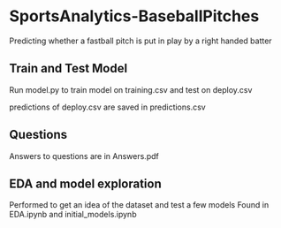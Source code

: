 # SportsAnalytics-BaseballPitches
Predicting whether a fastball pitch is put in play by a right handed batter

## Train and Test Model
Run model.py to train model on training.csv and test on deploy.csv

predictions of deploy.csv are saved in predictions.csv

## Questions
Answers to questions are in Answers.pdf

## EDA and model exploration
Performed to get an idea of the dataset and test a few models
Found in EDA.ipynb and initial_models.ipynb
